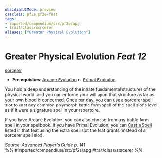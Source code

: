 ```yaml
---
obsidianUIMode: preview
cssclass: pf2e,pf2e-feat
tags:
- imported/compendium/src/pf2e/apg
- trait/class/sorcerer
aliases: ["Greater Physical Evolution"]
---
```

# Greater Physical Evolution  *Feat 12*  
[sorcerer](rules/traits/sorcerer.md)  

- **Prerequisites**: [Arcane Evolution](arcane-evolution.md) or [Primal Evolution](primal-evolution.md)

You hold a deep understanding of the innate fundamental structures of the physical world, and you can enforce your will upon that structure as far as your own blood is concerned. Once per day, you can use a sorcerer spell slot to cast any common polymorph battle form spell of the spell slot's level as if it were a signature spell in your repertoire.

If you have Arcane Evolution, you can also choose from any battle form spell in your spellbook. If you have Primal Evolution, you can [Cast a Spell](cast-a-spell.md) listed in that feat using the extra spell slot the feat grants (instead of a sorcerer spell slot).

*Source: Advanced Player's Guide p. 141*  
%% #imported/compendium/src/pf2e/apg #trait/class/sorcerer %%